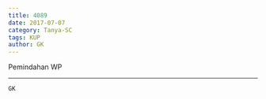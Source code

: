 ```yaml
---
title: 4089
date: 2017-07-07
category: Tanya-SC
tags: KUP
author: GK
---
```


Pemindahan WP

---



`GK`
